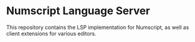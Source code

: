 # Numscript Language Server

This repository contains the LSP implementation for Numscript, as well as client extensions for various editors.
